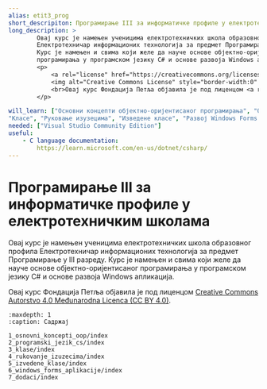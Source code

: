```yaml
---
alias: etit3_prog
short_descripiton: Програмирање III за информатичке профиле у електротехничким школама
long_description: >
        Овај курс је намењен ученицима електротехничких школа образовног профила
        Електротехничар информационих технологија за предмет Програмирање у III разреду.
        Курс је намењен и свима који желе да науче основе објектно-оријентисаног
        програмирања у програмском језику C# и основе развоја Windows апликација.
        <p>
            <a rel="license" href="https://creativecommons.org/licenses/by/4.0/deed.sr_LATN">
            <img alt="Creative Commons License" style="border-width:0" src="https://i.creativecommons.org/l/by/4.0/88x31.png"></a>
            <br>Овај курс Фондација Петља објавила je под лиценцом <a rel="license" href="https://creativecommons.org/licenses/by/4.0/deed.sr_LATN">Creative Commons Autorstvo 4.0 Međunarodna Licenca (CC BY 4.0)</a>.
        </p>

will_learn: ["Основни концепти објектно-оријентисаног програмирања", "Основи програмског језика C#",
"Класе", "Руковање изузецима", "Изведене класе", "Развој Windows Forms апликација"]
needed: ["Visual Studio Community Edition"]
useful: 
    - C language documentation:
        https://learn.microsoft.com/en-us/dotnet/csharp/
---
```

# Програмирање III за информатичке профиле у електротехничким школама

Овај курс је намењен ученицима електротехничких школа образовног профила
Електротехничар информационих технологија за предмет Програмирање у III разреду.
Курс је намењен и свима који желе да науче основе објектно-оријентисаног
програмирања у програмском језику C# и основе развоја Windows апликација.

Овај курс Фондација Петља објавила je под лиценцом
[Creative Commons Autorstvo 4.0 Međunarodna Licenca (CC BY 4.0)](https://creativecommons.org/licenses/by/4.0/deed.sr_LATN).

```{toctree}
:maxdepth: 1
:caption: Садржај

1_osnovni_koncepti_oop/index
2_programski_jezik_cs/index
3_klase/index
4_rukovanje_izuzecima/index
5_izvedene_klase/index
6_windows_forms_aplikacije/index
7_dodaci/index
```
